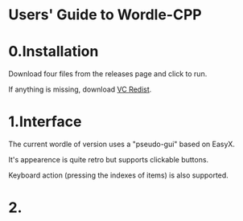 # Users' Guide to Wordle-CPP

# 0.Installation

Download four files from the releases page and click to run.

If anything is missing, download [VC Redist](https://learn.microsoft.com/en-us/cpp/windows/latest-supported-vc-redist?view=msvc-170).

# 1.Interface

The current wordle of version uses a "pseudo-gui" based on EasyX.

It's appearence is quite retro but supports clickable buttons.

Keyboard action (pressing the indexes of items) is also supported.

# 2.